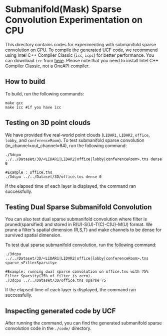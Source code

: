 # Submanifold(Mask) Sparse Convolution Experimentation on CPU
This directory contains codes for experimenting with submanifold sparse convolution on CPU. 
To compile the generated UCF code, we recommend using Intel C++ Compiler Classic (`icc`, `icpc`) for better performance. You can download `icc` from [here](https://www.intel.com/content/www/us/en/developer/tools/oneapi/dpc-compiler.html#gs.fyw7ne). Please note that you need to install Intel C++ Compiler Classic, not a OneAPI compiler. 


## How to build 
To build, run the following commands:

    make gcc 
    make icc #if you have icc
    
## Testing on 3D point clouds
We have provided five real-world point clouds (`LIDAR1`, `LIDAR2`, `office`, `lobby`, and `conferenceRoom`).
To test submanifold sparse convolution (in_channel=out_channel=64), run the following command:

    ./3dcpu ../../Dataset/3D/<LIDAR1|LIDAR2|office|lobby|conferenceRoom>.tns dense 0

    #Example : office.tns
    ./3dcpu ../../Dataset/3D/office.tns dense 0
        
If the elapsed time of each layer is displayed, the command ran successfully.


## Testing Dual Sparse Submanifold Convolution
You can also test dual sparse submanifold convolution where filter is pruned(sparsified) and stored in R(U)-S(U)-T(C)-C(U)-M(U) format. We prune a filter's spatial dimension (R,S,T) and make channels to be dense for survived spatial dimension. 

To test dual sparse submanifold convolution, run the following command:

    ./3dcpu ../../Dataset/3D/<LIDAR1|LIDAR2|office|lobby|conferenceRoom>.tns sparse <FilterSparsity>

    #Example: running dual sparse convolution on office.tns with 75% Filter Sparsity(75% of filter is zero).
    ./3dcpu ../../Dataset/3D/office.tns sparse 75
 
If the elapsed time of each layer is displayed, the command ran successfully.

## Inspecting generated code by UCF
After running the command, you can find the generated submanifold sparse convolution code in the `./code/` directory.
